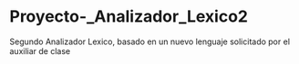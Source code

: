 # Proyecto-_Analizador_Lexico2
Segundo Analizador Lexico, basado en un nuevo lenguaje solicitado por el auxiliar de clase
